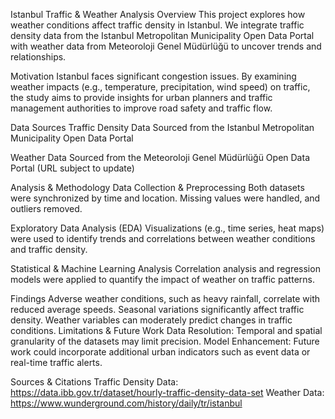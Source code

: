 Istanbul Traffic & Weather Analysis
Overview
This project explores how weather conditions affect traffic density in Istanbul. We integrate traffic density data from the Istanbul Metropolitan Municipality Open Data Portal with weather data from Meteoroloji Genel Müdürlüğü to uncover trends and relationships.

Motivation
Istanbul faces significant congestion issues. By examining weather impacts (e.g., temperature, precipitation, wind speed) on traffic, the study aims to provide insights for urban planners and traffic management authorities to improve road safety and traffic flow.

Data Sources
Traffic Density Data
Sourced from the Istanbul Metropolitan Municipality Open Data Portal

Weather Data
Sourced from the Meteoroloji Genel Müdürlüğü Open Data Portal (URL subject to update)

Analysis & Methodology
Data Collection & Preprocessing
Both datasets were synchronized by time and location. Missing values were handled, and outliers removed.

Exploratory Data Analysis (EDA)
Visualizations (e.g., time series, heat maps) were used to identify trends and correlations between weather conditions and traffic density.

Statistical & Machine Learning Analysis
Correlation analysis and regression models were applied to quantify the impact of weather on traffic patterns.

Findings
Adverse weather conditions, such as heavy rainfall, correlate with reduced average speeds.
Seasonal variations significantly affect traffic density.
Weather variables can moderately predict changes in traffic conditions.
Limitations & Future Work
Data Resolution: Temporal and spatial granularity of the datasets may limit precision.
Model Enhancement: Future work could incorporate additional urban indicators such as event data or real-time traffic alerts.

Sources & Citations
Traffic Density Data:
https://data.ibb.gov.tr/dataset/hourly-traffic-density-data-set
Weather Data:
https://www.wunderground.com/history/daily/tr/istanbul
